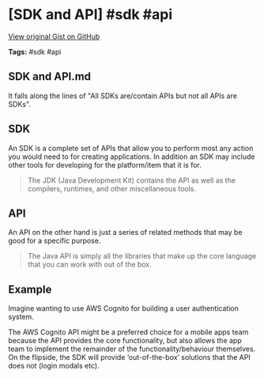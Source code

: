 # [SDK and API] #sdk #api

[View original Gist on GitHub](https://gist.github.com/Integralist/92ad26edc5ff8d4e52b768e85c8ef346)

**Tags:** #sdk #api

## SDK and API.md

It falls along the lines of "All SDKs are/contain APIs but not all APIs are SDKs".

## SDK

An SDK is a complete set of APIs that allow you to perform most any action you would need to for creating applications. In addition an SDK may include other tools for developing for the platform/item that it is for.

> The JDK (Java Development Kit) contains the API as well as the compilers, runtimes, and other miscellaneous tools.

## API

An API on the other hand is just a series of related methods that may be good for a specific purpose.

> The Java API is simply all the libraries that make up the core language that you can work with out of the box.

## Example

Imagine wanting to use AWS Cognito for building a user authentication system.

The AWS Cognito API might be a preferred choice for a mobile apps team because the API provides the core functionality, but also allows the app team to implement the remainder of the functionality/behaviour themselves. On the flipside, the SDK will provide ‘out-of-the-box’ solutions that the API does not (login modals etc).

